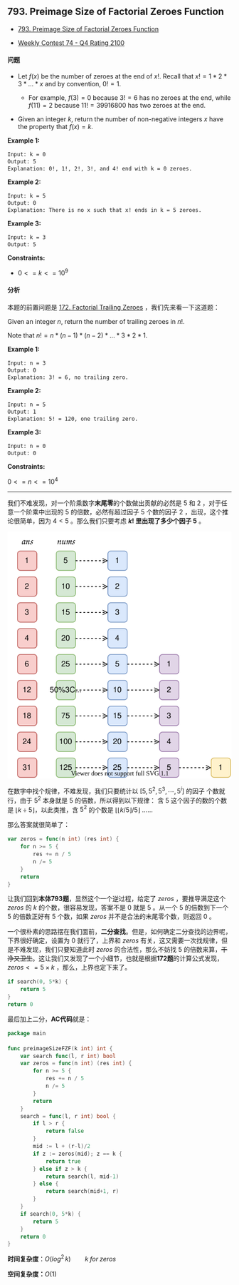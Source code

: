 ## 793. Preimage Size of Factorial Zeroes Function

- [793. Preimage Size of Factorial Zeroes Function](https://leetcode.cn/problems/preimage-size-of-factorial-zeroes-function/)

- [Weekly Contest 74 - Q4 Rating 2100](https://leetcode.com/contest/weekly-contest-74) 

#### 问题

- Let $f(x)$ be the number of zeroes at the end of $x!$. Recall that $x! = 1 * 2 * 3 * ... * x$ and by convention, $0! = 1$.

  - For example, $f(3) = 0$ because $3! = 6$ has no zeroes at the end, while $f(11) = 2$ because $11! = 39916800$ has two zeroes at the end.


- Given an integer $k$, return the number of non-negative integers $x$ have the property that $f(x) = k$.

**Example 1:**

```
Input: k = 0
Output: 5
Explanation: 0!, 1!, 2!, 3!, and 4! end with k = 0 zeroes.
```

**Example 2:**

```shell
Input: k = 5
Output: 0
Explanation: There is no x such that x! ends in k = 5 zeroes.
```

**Example 3:**

```shelll
Input: k = 3
Output: 5
```

**Constraints:**

- $0 <= k <= 10^9$



#### 分析

本题的前置问题是 [172. Factorial Trailing Zeroes](https://leetcode.cn/problems/factorial-trailing-zeroes/) ，我们先来看一下这道题：

Given an integer $n$, return the number of trailing zeroes in $n!$.

Note that $n! = n * (n - 1) * (n - 2) * ... * 3 * 2 * 1$.

**Example 1:**

```
Input: n = 3
Output: 0
Explanation: 3! = 6, no trailing zero.
```

**Example 2:**

```
Input: n = 5
Output: 1
Explanation: 5! = 120, one trailing zero.
```

**Example 3:**

```
Input: n = 0
Output: 0
```

**Constraints:**

$0 <= n <= 10^4$

---

我们不难发现，对一个阶乘数字**末尾零**的个数做出贡献的必然是 $5$ 和 $2$ ，对于任意一个阶乘中出现的 $5$ 的倍数，必然有超过因子 $5$ 个数的因子 $2$ ，出现，这个推论很简单，因为 $4<5$ 。那么我们只要考虑 **$k!$ 里出现了多少个因子 $5$** 。

![172-details](../images/172-details.svg)

在数字中找个规律，不难发现，我们只要统计以 $[5,5^2,5^3,\cdots,5^i]$ 的因子 个数就行，由于 $5^2$ 本身就是 $5$ 的倍数，所以得到以下规律： 含 $5$ 这个因子的数的个数是 $\lfloor k\div5 \rfloor$，以此类推，含 $5^2$ 的个数是  $\lfloor {\lfloor k/5 \rfloor} /5 \rfloor$ ……

那么答案就很简单了：

```go
var zeros = func(n int) (res int) {
    for n >= 5 {
        res += n / 5
        n /= 5
    }
    return
}
```

让我们回到**本体793题**，显然这个一个逆过程，给定了 $zeros$ ，要推导满足这个  $zeros$ 的 $k$ 的个数，很容易发现，答案不是  $0$ 就是  $5$ 。从一个  $5$  的倍数到下一个 $5$ 的倍数正好有 $5$ 个数，如果 $zeros$ 并不是合法的末尾零个数，则返回  $0$ 。

一个很朴素的思路摆在我们面前，**二分查找**。但是，如何确定二分查找的边界呢，下界很好确定，设置为 $0$ 就行了，上界和 $zeros$ 有关，这又需要一次找规律，但是不难发现，我们只要知道此时 $zeros$ 的合法性，那么不妨找 $5$ 的倍数来算，~~干净又卫生~~。这让我们又发现了一个小细节，也就是根据**172题**的计算公式发现， $zeros <=5 \times k$ ，那么，上界也定下来了。

```go
if search(0, 5*k) {
    return 5
}
return 0
```

最后加上二分，**AC代码**就是：

```go
package main

func preimageSizeFZF(k int) int {
	var search func(l, r int) bool
	var zeros = func(n int) (res int) {
		for n >= 5 {
			res += n / 5
			n /= 5
		}
		return
	}
	search = func(l, r int) bool {
		if l > r {
			return false
		}
		mid := l + (r-l)/2
		if z := zeros(mid); z == k {
			return true
		} else if z > k {
			return search(l, mid-1)
		} else {
			return search(mid+1, r)
		}
	}
	if search(0, 5*k) {
		return 5
	}
	return 0
}
```



**时间复杂度**：$O(log^2\,k) \qquad k \; for \; zeros$

**空间复杂度：**$O(1)$